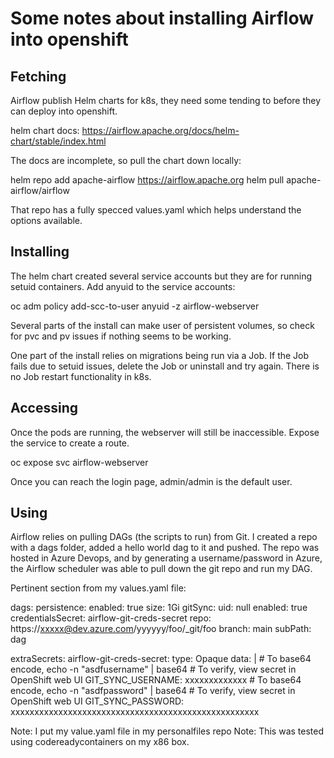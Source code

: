 # Some notes about installing Airflow into openshift

## Fetching

Airflow publish Helm charts for k8s, they need some
tending to before they can deploy into openshift.

helm chart docs: https://airflow.apache.org/docs/helm-chart/stable/index.html

The docs are incomplete, so pull the chart down locally:

helm repo add apache-airflow https://airflow.apache.org
helm pull apache-airflow/airflow

That repo has a fully specced values.yaml which helps understand
the options available.

## Installing

The helm chart created several service accounts but they are for
running setuid containers.  Add anyuid to the service accounts:

oc adm policy add-scc-to-user anyuid -z airflow-webserver

Several parts of the install can make user of persistent volumes,
so check for pvc and pv issues if nothing seems to be working.

One part of the install relies on migrations being run via a Job.
If the Job fails due to setuid issues, delete the Job or uninstall
and try again.  There is no Job restart functionality in k8s.

## Accessing

Once the pods are running, the webserver will still be inaccessible.
Expose the service to create a route.

oc expose svc airflow-webserver

Once you can reach the login page, admin/admin is the default user.

## Using

Airflow relies on pulling DAGs (the scripts to run) from Git.  I
created a repo with a dags folder, added a hello world dag to it
and pushed.  The repo was hosted in Azure Devops, and by generating
a username/password in Azure, the Airflow scheduler was able
to pull down the git repo and run my DAG.

Pertinent section from my values.yaml file:

dags:
  persistence:
    enabled: true
    size: 1Gi
  gitSync:
    uid: null
    enabled: true
    credentialsSecret: airflow-git-creds-secret
    repo: https://xxxxx@dev.azure.com/yyyyyy/foo/_git/foo
    branch: main
    subPath: dag

extraSecrets:
  airflow-git-creds-secret:
    type: Opaque
    data: |
      # To base64 encode, echo -n "asdfusername" | base64
      # To verify, view secret in OpenShift web UI
      GIT_SYNC_USERNAME: xxxxxxxxxxxxx
      # To base64 encode, echo -n "asdfpassword" | base64
      # To verify, view secret in OpenShift web UI
      GIT_SYNC_PASSWORD: xxxxxxxxxxxxxxxxxxxxxxxxxxxxxxxxxxxxxxxxxxxxxxxxxxxx

Note: I put my value.yaml file in my personalfiles repo
Note: This was tested using codereadycontainers on my x86 box.

